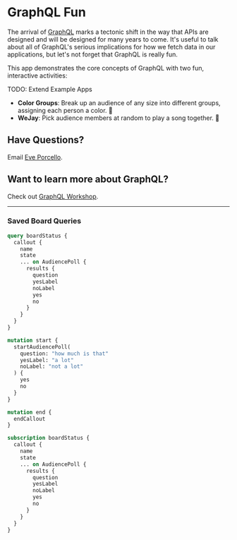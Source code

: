 # GraphQL Fun

The arrival of [GraphQL](http://www.graphql.org) marks a tectonic shift in the way that APIs are designed and will be designed for many years to come. It's useful to talk about all of GraphQL's serious implications for how we fetch data in our applications, but let's not forget that GraphQL is really fun.

This app demonstrates the core concepts of GraphQL with two fun, interactive activities:

TODO: Extend Example Apps

- **Color Groups**: Break up an audience of any size into different groups, assigning each person a color. 🎨
- **WeJay**: Pick audience members at random to play a song together. 🎹

## Have Questions?

Email [Eve Porcello](mailto:eve@moonhighway.com).

## Want to learn more about GraphQL?

Check out [GraphQL Workshop](https://www.graphqlworkshop.com).

---

### Saved Board Queries

```graphql
query boardStatus {
  callout {
    name
    state
    ... on AudiencePoll {
      results {
        question
        yesLabel
        noLabel
        yes
        no
      }
    }
  }
}

mutation start {
  startAudiencePoll(
    question: "how much is that"
    yesLabel: "a lot"
    noLabel: "not a lot"
  ) {
    yes
    no
  }
}

mutation end {
  endCallout
}

subscription boardStatus {
  callout {
    name
    state
    ... on AudiencePoll {
      results {
        question
        yesLabel
        noLabel
        yes
        no
      }
    }
  }
}
```
